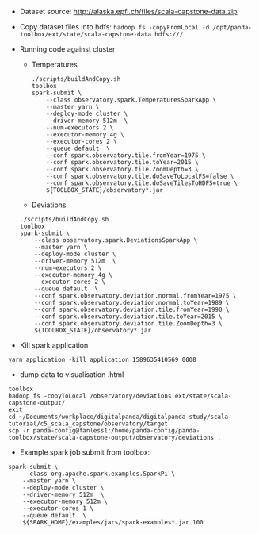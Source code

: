 * Dataset source: http://alaska.epfl.ch/files/scala-capstone-data.zip

* Copy dataset files into hdfs:
`hadoop fs -copyFromLocal -d /opt/panda-toolbox/ext/state/scala-capstone-data hdfs:///`

* Running code against cluster
  * Temperatures
    ```
    ./scripts/buildAndCopy.sh
    toolbox
    spark-submit \
        --class observatory.spark.TemperaturesSparkApp \
        --master yarn \
        --deploy-mode cluster \
        --driver-memory 512m  \
        --num-executors 2 \
        --executor-memory 4g \
        --executor-cores 2 \
        --queue default  \
        --conf spark.observatory.tile.fromYear=1975 \
        --conf spark.observatory.tile.toYear=2015 \
        --conf spark.observatory.tile.ZoomDepth=3 \
        --conf spark.observatory.tile.doSaveToLocalFS=false \
        --conf spark.observatory.tile.doSaveTilesToHDFS=true \
        ${TOOLBOX_STATE}/observatory*.jar
    ```
   * Deviations
    ```
    ./scripts/buildAndCopy.sh
    toolbox
    spark-submit \
        --class observatory.spark.DeviationsSparkApp \
        --master yarn \
        --deploy-mode cluster \
        --driver-memory 512m  \
        --num-executors 2 \
        --executor-memory 4g \
        --executor-cores 2 \
        --queue default  \
        --conf spark.observatory.deviation.normal.fromYear=1975 \
        --conf spark.observatory.deviation.normal.toYear=1989 \
        --conf spark.observatory.deviation.tile.fromYear=1990 \
        --conf spark.observatory.deviation.tile.toYear=2015 \
        --conf spark.observatory.deviation.tile.ZoomDepth=3 \
        ${TOOLBOX_STATE}/observatory*.jar
    ```

* Kill spark application
```
yarn application -kill application_1589635410569_0008
```

* dump data to visualisation .html
```
toolbox
hadoop fs -copyToLocal /observatory/deviations ext/state/scala-capstone-output/
exit
cd ~/Documents/workplace/digitalpanda/digitalpanda-study/scala-tutorial/c5_scala_capstone/observatory/target
scp -r panda-config@fanless1:/home/panda-config/panda-toolbox/state/scala-capstone-output/observatory/deviations .
```

* Example spark job submit from toolbox:
```
spark-submit \
    --class org.apache.spark.examples.SparkPi \
    --master yarn \
    --deploy-mode cluster \
    --driver-memory 512m  \
    --executor-memory 512m \
    --executor-cores 1 \
    --queue default  \
    ${SPARK_HOME}/examples/jars/spark-examples*.jar 100
```